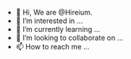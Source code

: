 - 👋 Hi, We are @Hireium.
- 👀 I’m interested in ...
- 🌱 I’m currently learning ...
- 💞️ I’m looking to collaborate on ...
- 📫 How to reach me ...

<!---
Hireium/Hireium is a ✨ special ✨ repository because its `README.md` (this file) appears on your GitHub profile.
You can click the Preview link to take a look at your changes.
--->
